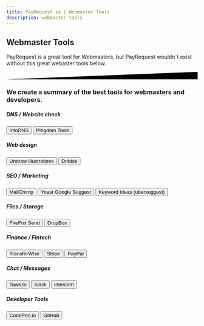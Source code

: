 ```yaml
---
title: PayRequest.io | Webmaster Tools
description: webmaster tools
---
```


<div class="position-relative">
    <!-- Hero for FREE version -->
    <section class="section section-lg section-shaped">
        <!-- Background circles -->
        <div class="shape shape-style-self shape-primary">
            <span class="span-150"></span>
            <span class="span-50"></span>
            <span class="span-50"></span>
            <span class="span-75"></span>
            <span class="span-100"></span>
            <span class="span-75"></span>
            <span class="span-50"></span>
            <span class="span-100"></span>
            <span class="span-50"></span>
            <span class="span-100"></span>
        </div>
        <div class="container shape-container d-flex align-items-center">
            <div class="col px-0">
                <div class="row align-items-center justify-content-center">
                    <div class="col-lg-7 text-center">

<div class="icon icon-shape bg-gradient-white shadow rounded-circle mb-3"><i class="fal fa-tools text-info" aria-hidden="true"></i></div>
 <h1 class="text-white">Webmaster Tools
</h1>
<p class="lead text-white">PayRequest is a great tool for Webmasters, but PayRequest wouldn`t exist without this great webaster tools below.
</p>
                        
 </div>
</div>
</div>
</div>
<!-- SVG separator -->
<div class="separator separator-bottom separator-skew zindex-100">
<svg x="0" y="0" viewBox="0 0 2560 100" preserveAspectRatio="none" version="1.1" xmlns="http://www.w3.org/2000/svg">
 <polygon class="fill-white" points="2560 0 2560 100 0 100"></polygon>
  </svg>
    </div>
 </section>
</div>


<div class="section section-cards">
      <div class="container">
 <h3 class="h4 text-info text-center font-weight-bold mb-4">We create a summary of the best tools for webmasters and developers.</h3>
        <div class="row">

 <div class="col-md-6 col-lg-4">
<div class="card card-blog" data-background="pattern">
<div class="card-body">
<h5 class="card-title text-center">
<i class="fa fa-cloud"></i> DNS / Website check</h5>
<p class="card-description">
<a href="http://undraw.co/illustrations"><button type="button" class="btn btn-lg btn-info btn-block mb-1"> IntoDNS</button></a>
<a href="http://undraw.co/illustrations"><button type="button" class="btn btn-lg btn-info btn-block mb-1"> Pingdom Tools</button></a>
</p>
</div>
</div>

<div class="card card-blog" data-background="pattern">
<div class="card-body">
<h5 class="card-title text-center">
<i class="fa fa-cloud"></i> Web design</h5>
<p class="card-description">
<a href="http://undraw.co/illustrations"><button type="button" class="btn btn-lg btn-info btn-block mb-1"> Undraw Illustrations</button></a>
<a href="http://undraw.co/illustrations"><button type="button" class="btn btn-lg btn-info btn-block mb-1">Dribble</button></a>
</p>
</div>
</div>

<div class="card card-blog" data-background="pattern">
<div class="card-body">
<h5 class="card-title text-center">
<i class="fa fa-cloud"></i> SEO / Marketing</h5>
<p class="card-description">
<a href="http://undraw.co/illustrations"><button type="button" class="btn btn-lg btn-info btn-block mb-1"> MailChimp</button></a>
<a href="http://undra"><button type="button" class="btn btn-lg btn-info btn-block mb-1">Yoast Google Suggest</button></a>
<a href="https://app.neilpatel.com/nl/ubersuggest/keyword_ideas"><button type="button" class="btn btn-lg btn-info btn-block mb-1">Keyword Ideas (ubersuggest)</button></a>
</p>
</div>
</div>



 </div>

 <div class="col-md-6 col-lg-4">
<div class="card card-blog" data-background="pattern">

 <div class="card-body">
 
 <h5 class="card-title text-center"><i class="fa fa-cloud"></i> Files / Storage</h5>
                <p class="card-description">

<a href="http://undra"><button type="button" class="btn btn-lg btn-info btn-block mb-1"> FireFox Send</button></a>
<a href="http://undra"><button type="button" class="btn btn-lg btn-info btn-block mb-1"> DropBox</button></a>

</p>
              </div>
              
 </div>


<div class="card card-blog" data-background="pattern">
<div class="card-body">
<h5 class="card-title text-center">
<i class="fa fa-cloud"></i> Finance / Fintech</h5>
<p class="card-description">
<a href="http://undraw.co/illustrations"><button type="button" class="btn btn-lg btn-info btn-block mb-1"> TransferWise</button></a>
<a href="http://undra"><button type="button" class="btn btn-lg btn-info btn-block mb-1"> Stripe</button></a>
<a href="https://app.neilpatel."><button type="button" class="btn btn-lg btn-info btn-block mb-1"> PayPal</button></a>
</p>
</div>
</div>


<div class="card card-blog" data-background="pattern">
<div class="card-body">
<h5 class="card-title text-center">
<i class="fa fa-cloud"></i> Chat / Messages</h5>
<p class="card-description">
<a href="http://undraw.co/illustrations"><button type="button" class="btn btn-lg btn-info btn-block mb-1"> Tawk.to</button></a>
<a href="http://undra"><button type="button" class="btn btn-lg btn-info btn-block mb-1"> Slack</button></a>
<a href="https://app.neilpatel."><button type="button" class="btn btn-lg btn-info btn-block mb-1"> Intercom</button></a>
</p>
</div>
</div>


 </div>
 <div class="col-md-6 col-lg-4">
<div class="card card-blog" data-background="pattern">
<div class="card-body">

<h5 class="card-title">
    

<i class="ni ni-paper-diploma"></i> Developer Tools
</h5>
<p class="card-description">
<a href="http://undra"><button type="button" class="btn btn-lg btn-info btn-block mb-1"> CodePen.io</button></a>
<a href="http://undra"><button type="button" class="btn btn-lg btn-info btn-block mb-1"> GitHub</button></a>
</p>
   </div>
              
</div>
 </div>
</div>
          
    
</div>
    </div>